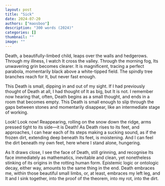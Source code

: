 ```yaml
---
layout: post
title: "Sick"
date: 2024-07-20
authors: ["maosboo"]
description: "300 words (2024)"
categories: []
thumbnail: ""
image: ""
---
```


Death, a beautifully-limbed child, leaps over the walls and hedgerows. Through my illness, I watch It cross the valley. Through the morning fog, Its unwavering grin becomes clearer. It is magnificent, tracing a perfect parabola, momentarily black above a white-tipped field. The spindly tree branches reach for It, but never fast enough.

This Death is small, dipping in and out of my sight. If I had previously thought of Death at all, I had thought of It as big, but It is not. I remember now hearing that, often, Death begins as a small thought, and ends in a room that becomes empty. This Death is small enough to slip through the gaps between stones and momentarily disappear, like an intermediate stage of working.

Look! Look now! Reappearing, rolling on the snow down the ridge, arms pressed tight to its side—it is Death! As Death rises to its feet, and approaches, I can hear each of Its steps making a sucking sound, as if the frozen dirt, extending deep beneath Its feet, is moistening. And I can feel the dirt beneath my own feet, here where I stand alone, hungering.

As It draws close, I see the face of Death, still grinning, and recognise Its face immediately as mathematics, inevitable and clean, yet nonetheless stinking of its origins in the rotting human form. Epistemic logic or ontologic decay, either way, amounts to the same thing in the end. Death embraces me, within those beautiful small limbs, or, at least, embraces my left leg, and It and I sink together, into the proof of the theorem, into my rot, into the dirt.
